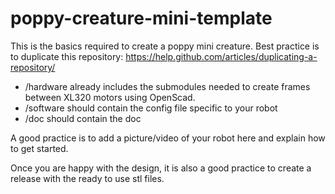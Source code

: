 # poppy-creature-mini-template

This is the basics required to create a poppy mini creature. Best practice is to duplicate this repository: https://help.github.com/articles/duplicating-a-repository/

- /hardware already includes the submodules needed to create frames between XL320 motors using OpenScad.
- /software should contain the config file specific to your robot
- /doc should contain the doc

A good practice is to add a picture/video of your robot here and explain how to get started. 

Once you are happy with the design, it is also a good practice to create a release with the ready to use stl files.
